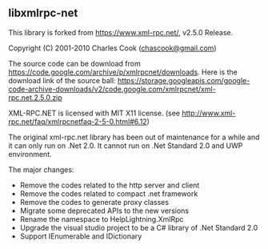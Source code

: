 ## libxmlrpc-net
This library is forked from https://www.xml-rpc.net/, v2.5.0 Release.

Copyright (C) 2001-2010 Charles Cook (chascook@gmail.com)

The source code can be download from https://code.google.com/archive/p/xmlrpcnet/downloads. Here is the download link of the source ball:
https://storage.googleapis.com/google-code-archive-downloads/v2/code.google.com/xmlrpcnet/xml-rpc.net.2.5.0.zip

XML-RPC.NET is licensed with MIT X11 license.
(see http://www.xml-rpc.net/faq/xmlrpcnetfaq-2-5-0.html#6.12)

The original xml-rpc.net library has been out of maintenance for a while and it can only run on .Net 2.0. It cannot run on .Net Standard 2.0 and UWP environment.

The major changes:
- Remove the codes related to the http server and client
- Remove the codes related to compact .net framework
- Remove the codes to generate proxy classes
- Migrate some deprecated APIs to the new versions
- Rename the namespace to HelpLightning.XmlRpc
- Upgrade the visual studio project to be a C# library of .Net Standard 2.0
- Support IEnumerable and IDictionary

